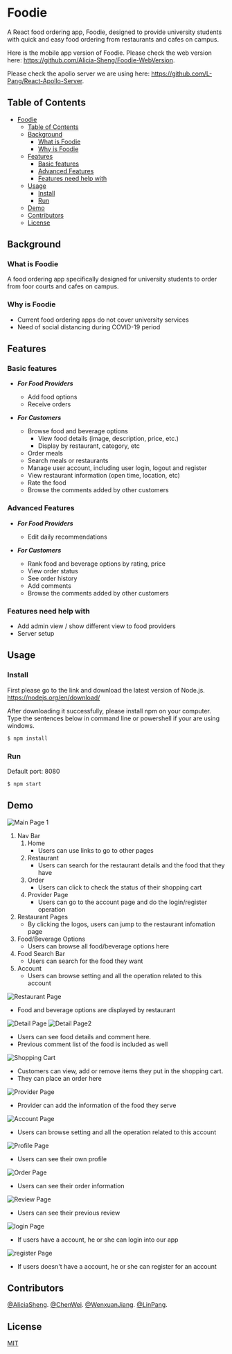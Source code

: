 # Foodie

A React food ordering app, Foodie, designed to provide university students with quick and easy food ordering from restaurants and cafes on campus.

Here is the mobile app version of Foodie. Please check the web version here: https://github.com/Alicia-Sheng/Foodie-WebVersion.

Please check the apollo server we are using here: https://github.com/L-Pang/React-Apollo-Server.

## Table of Contents

- [Foodie](#Foodie)
  - [Table of Contents](#table-of-contents)
  - [Background](#background)
    - [What is Foodie](#what-is-foodie)
    - [Why is Foodie](#why-is-foodie)
  - [Features](#features)
    - [Basic features](#basic-features)
    - [Advanced Features](#advanced-features)
    - [Features need help with](#features-need-help-with)
  - [Usage](#usage)
    - [Install](#install)
    - [Run](#run)
  - [Demo](#demo)
  - [Contributors](#contributors)
  - [License](#license)

## Background

### What is Foodie

A food ordering app specifically designed for university students to order from foor courts and cafes on campus.

### Why is Foodie

- Current food ordering apps do not cover university services
- Need of social distancing during COVID-19 period

## Features

### Basic features

- ***For Food Providers***

  - Add food options
  - Receive orders

- ***For Customers***

  - Browse food and beverage options
    - View food details (image, description, price, etc.)
    - Display by restaurant, category, etc
  - Order meals
  - Search meals or restaurants
  - Manage user account, including user login, logout and register
  - View restaurant information (open time, location, etc)
  - Rate the food
  - Browse the comments added by other customers

### Advanced Features

- ***For Food Providers***

  - Edit daily recommendations

- ***For Customers***

  - Rank food and beverage options by rating, price
  - View order status
  - See order history
  - Add comments
  - Browse the comments added by other customers

### Features need help with

- Add admin view / show different view to food providers
- Server setup

## Usage

### Install

First please go to the link and download the latest version of Node.js.
https://nodejs.org/en/download/

After downloading it successfully, please install npm on your computer.
Type the sentences below in command line or powershell if your are using windows.

```sh
$ npm install
```

### Run

Default port: 8080

```sh
$ npm start
```

## Demo

![Main Page 1](https://github.com/Alicia-Sheng/Foodie-MobileAppVersion/blob/master/media/screeshot/homepage.png)
1.  Nav Bar
    1.  Home
        * Users can use links to go to other pages
    2.  Restaurant
        * Users can search for the restaurant details and the food that they have
    3.  Order
        * Users can click to check the status of their shopping cart
    4.  Provider Page
        * Users can go to the account page and do the login/register operation
2.  Restaurant Pages
    * By clicking the logos, users can jump to the restaurant infomation page
3.  Food/Beverage Options
    * Users can browse all food/beverage options here
4.  Food Search Bar
    * Users can search for the food they want
5.  Account
    * Users can browse setting and all the operation related to this account

![Restaurant Page](https://github.com/Alicia-Sheng/Foodie-MobileAppVersion/blob/master/media/screeshot/restaurant.png)

  * Food and beverage options are displayed by restaurant

![Detail Page](https://github.com/Alicia-Sheng/Foodie-MobileAppVersion/blob/master/media/screeshot/detail.png)
![Detail Page2](https://github.com/Alicia-Sheng/Foodie-MobileAppVersion/blob/master/media/screeshot/commentlist.png)

  * Users can see food details and comment here.
  * Previous comment list of the food is included as well

![Shopping Cart](https://github.com/Alicia-Sheng/Foodie-MobileAppVersion/blob/master/media/screeshot/order.png )

  * Customers can view, add or remove items they put in the shopping cart.
  * They can place an order here
  
![Provider Page](https://github.com/Alicia-Sheng/Foodie-MobileAppVersion/blob/master/media/screeshot/foodProvider.png )

  * Provider can add the information of the food they serve
  
![Account Page](https://github.com/Alicia-Sheng/Foodie-MobileAppVersion/blob/master/media/screeshot/account.png )
  
  * Users can browse setting and all the operation related to this account
  
![Profile Page](https://github.com/Alicia-Sheng/Foodie-MobileAppVersion/blob/master/media/screeshot/Profile.png )

  * Users can see their own profile
  
![Order Page](https://github.com/Alicia-Sheng/Foodie-MobileAppVersion/blob/master/media/screeshot/myOrders.png )

  * Users can see their order information
  
![Review Page](https://github.com/Alicia-Sheng/Foodie-MobileAppVersion/blob/master/media/screeshot/myReviews.png )

  * Users can see their previous review

![login Page](https://github.com/Alicia-Sheng/Foodie-MobileAppVersion/blob/master/media/screeshot/login.png)

  * If users have a account, he or she can login into our app
   
![register Page](https://github.com/Alicia-Sheng/Foodie-MobileAppVersion/blob/master/media/screeshot/registerPage.png)

  * If users doesn't have a account, he or she can register for an account
  

## Contributors

[@AliciaSheng](https://github.com/Alicia-Sheng).
[@ChenWei](https://github.com/MRSA-J).
[@WenxuanJiang](https://github.com/wenxuanjiang93).
[@LinPang](https://github.com/L-Pang).

## License

[MIT](LICENSE)
